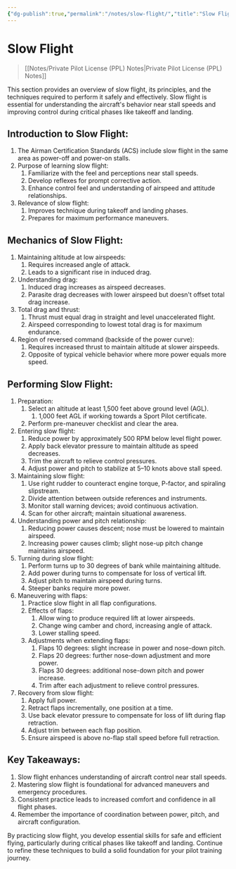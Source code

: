 ```yaml
---
{"dg-publish":true,"permalink":"/notes/slow-flight/","title":"Slow Flight","tags":["aviation","classnotes"]}
---
```



# Slow Flight
> [[Notes/Private Pilot License (PPL) Notes\|Private Pilot License (PPL) Notes]]


This section provides an overview of slow flight, its principles, and the techniques required to perform it safely and effectively. Slow flight is essential for understanding the aircraft's behavior near stall speeds and improving control during critical phases like takeoff and landing.

## Introduction to Slow Flight:

1. The Airman Certification Standards (ACS) include slow flight in the same area as power-off and power-on stalls.
2. Purpose of learning slow flight:
    1. Familiarize with the feel and perceptions near stall speeds.
    2. Develop reflexes for prompt corrective action.
    3. Enhance control feel and understanding of airspeed and attitude relationships.
3. Relevance of slow flight:
    1. Improves technique during takeoff and landing phases.
    2. Prepares for maximum performance maneuvers.

## Mechanics of Slow Flight:

1. Maintaining altitude at low airspeeds:
    1. Requires increased angle of attack.
    2. Leads to a significant rise in induced drag.
2. Understanding drag:
    1. Induced drag increases as airspeed decreases.
    2. Parasite drag decreases with lower airspeed but doesn't offset total drag increase.
3. Total drag and thrust:
    1. Thrust must equal drag in straight and level unaccelerated flight.
    2. Airspeed corresponding to lowest total drag is for maximum endurance.
4. Region of reversed command (backside of the power curve):
    1. Requires increased thrust to maintain altitude at slower airspeeds.
    2. Opposite of typical vehicle behavior where more power equals more speed.

## Performing Slow Flight:

1. Preparation:
    1. Select an altitude at least 1,500 feet above ground level (AGL).
        1. 1,000 feet AGL if working towards a Sport Pilot certificate.
    2. Perform pre-maneuver checklist and clear the area.
2. Entering slow flight:
    1. Reduce power by approximately 500 RPM below level flight power.
    2. Apply back elevator pressure to maintain altitude as speed decreases.
    3. Trim the aircraft to relieve control pressures.
    4. Adjust power and pitch to stabilize at 5–10 knots above stall speed.
3. Maintaining slow flight:
    1. Use right rudder to counteract engine torque, P-factor, and spiraling slipstream.
    2. Divide attention between outside references and instruments.
    3. Monitor stall warning devices; avoid continuous activation.
    4. Scan for other aircraft; maintain situational awareness.
4. Understanding power and pitch relationship:
    1. Reducing power causes descent; nose must be lowered to maintain airspeed.
    2. Increasing power causes climb; slight nose-up pitch change maintains airspeed.
5. Turning during slow flight:
    1. Perform turns up to 30 degrees of bank while maintaining altitude.
    2. Add power during turns to compensate for loss of vertical lift.
    3. Adjust pitch to maintain airspeed during turns.
    4. Steeper banks require more power.
6. Maneuvering with flaps:
    1. Practice slow flight in all flap configurations.
    2. Effects of flaps:
        1. Allow wing to produce required lift at lower airspeeds.
        2. Change wing camber and chord, increasing angle of attack.
        3. Lower stalling speed.
    3. Adjustments when extending flaps:
        1. Flaps 10 degrees: slight increase in power and nose-down pitch.
        2. Flaps 20 degrees: further nose-down adjustment and more power.
        3. Flaps 30 degrees: additional nose-down pitch and power increase.
        4. Trim after each adjustment to relieve control pressures.
7. Recovery from slow flight:
    1. Apply full power.
    2. Retract flaps incrementally, one position at a time.
    3. Use back elevator pressure to compensate for loss of lift during flap retraction.
    4. Adjust trim between each flap position.
    5. Ensure airspeed is above no-flap stall speed before full retraction.

## Key Takeaways:

1. Slow flight enhances understanding of aircraft control near stall speeds.
2. Mastering slow flight is foundational for advanced maneuvers and emergency procedures.
3. Consistent practice leads to increased comfort and confidence in all flight phases.
4. Remember the importance of coordination between power, pitch, and aircraft configuration.

By practicing slow flight, you develop essential skills for safe and efficient flying, particularly during critical phases like takeoff and landing. Continue to refine these techniques to build a solid foundation for your pilot training journey.